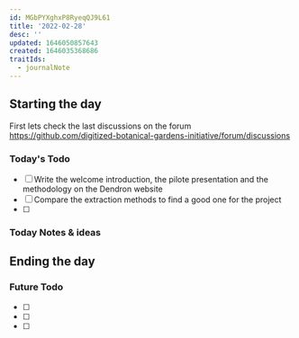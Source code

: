 ```yaml
---
id: MGbPYXghxP8RyeqQJ9L61
title: '2022-02-28'
desc: ''
updated: 1646050857643
created: 1646035368686
traitIds:
  - journalNote
---
```


## Starting the day

First lets check the last discussions on the forum https://github.com/digitized-botanical-gardens-initiative/forum/discussions

### Today's Todo 

- [ ] Write the welcome introduction, the pilote presentation and the methodology on the Dendron website
- [ ] Compare the extraction methods to find a good one for the project
- [ ] 

### Today Notes & ideas




## Ending the day

### Future Todo

- [ ] 
- [ ] 
- [ ] 
